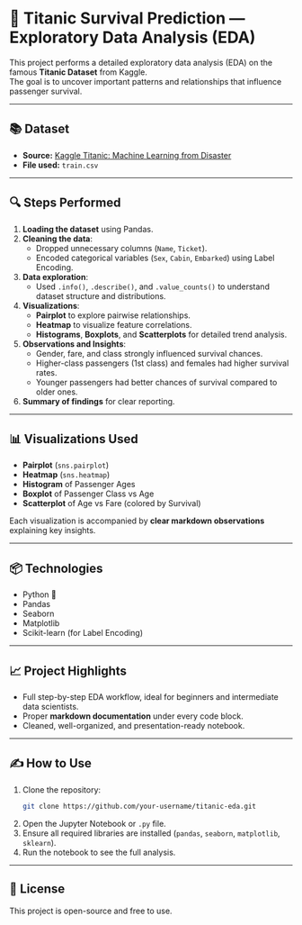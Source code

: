 # 🚢 Titanic Survival Prediction — Exploratory Data Analysis (EDA)

This project performs a detailed exploratory data analysis (EDA) on the famous **Titanic Dataset** from Kaggle.  
The goal is to uncover important patterns and relationships that influence passenger survival.

---

## 📚 Dataset

- **Source:** [Kaggle Titanic: Machine Learning from Disaster](https://www.kaggle.com/c/titanic/data?select=train.csv&utm_source=chatgpt.com)
- **File used:** `train.csv`

---

## 🔍 Steps Performed

1. **Loading the dataset** using Pandas.
2. **Cleaning the data**:
   - Dropped unnecessary columns (`Name`, `Ticket`).
   - Encoded categorical variables (`Sex`, `Cabin`, `Embarked`) using Label Encoding.
3. **Data exploration**:
   - Used `.info()`, `.describe()`, and `.value_counts()` to understand dataset structure and distributions.
4. **Visualizations**:
   - **Pairplot** to explore pairwise relationships.
   - **Heatmap** to visualize feature correlations.
   - **Histograms**, **Boxplots**, and **Scatterplots** for detailed trend analysis.
5. **Observations and Insights**:
   - Gender, fare, and class strongly influenced survival chances.
   - Higher-class passengers (1st class) and females had higher survival rates.
   - Younger passengers had better chances of survival compared to older ones.
6. **Summary of findings** for clear reporting.

---

## 📊 Visualizations Used

- **Pairplot** (`sns.pairplot`)  
- **Heatmap** (`sns.heatmap`)  
- **Histogram** of Passenger Ages  
- **Boxplot** of Passenger Class vs Age  
- **Scatterplot** of Age vs Fare (colored by Survival)

Each visualization is accompanied by **clear markdown observations** explaining key insights.

---

## 📦 Technologies

- Python 🐍
- Pandas
- Seaborn
- Matplotlib
- Scikit-learn (for Label Encoding)

---

## 📈 Project Highlights

- Full step-by-step EDA workflow, ideal for beginners and intermediate data scientists.
- Proper **markdown documentation** under every code block.
- Cleaned, well-organized, and presentation-ready notebook.

---

## ✍️ How to Use

1. Clone the repository:
   ```bash
   git clone https://github.com/your-username/titanic-eda.git
   ```
2. Open the Jupyter Notebook or `.py` file.
3. Ensure all required libraries are installed (`pandas`, `seaborn`, `matplotlib`, `sklearn`).
4. Run the notebook to see the full analysis.

---

## 📑 License

This project is open-source and free to use.
